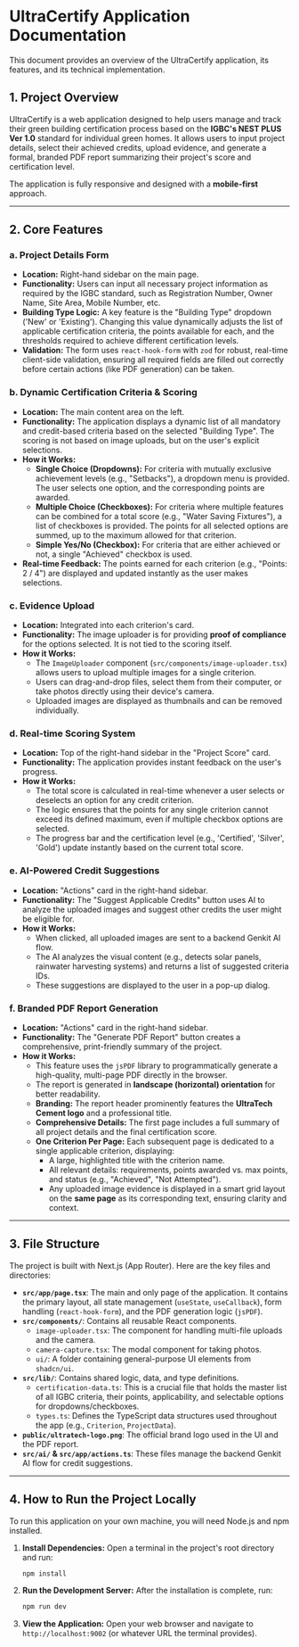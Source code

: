 # UltraCertify Application Documentation

This document provides an overview of the UltraCertify application, its features, and its technical implementation.

## 1. Project Overview

UltraCertify is a web application designed to help users manage and track their green building certification process based on the **IGBC's NEST PLUS Ver 1.0** standard for individual green homes. It allows users to input project details, select their achieved credits, upload evidence, and generate a formal, branded PDF report summarizing their project's score and certification level.

The application is fully responsive and designed with a **mobile-first** approach.

---

## 2. Core Features

### a. Project Details Form

- **Location:** Right-hand sidebar on the main page.
- **Functionality:** Users can input all necessary project information as required by the IGBC standard, such as Registration Number, Owner Name, Site Area, Mobile Number, etc.
- **Building Type Logic:** A key feature is the "Building Type" dropdown ('New' or 'Existing'). Changing this value dynamically adjusts the list of applicable certification criteria, the points available for each, and the thresholds required to achieve different certification levels.
- **Validation:** The form uses `react-hook-form` with `zod` for robust, real-time client-side validation, ensuring all required fields are filled out correctly before certain actions (like PDF generation) can be taken.

### b. Dynamic Certification Criteria & Scoring

- **Location:** The main content area on the left.
- **Functionality:** The application displays a dynamic list of all mandatory and credit-based criteria based on the selected "Building Type". The scoring is not based on image uploads, but on the user's explicit selections.
- **How it Works:**
    - **Single Choice (Dropdowns):** For criteria with mutually exclusive achievement levels (e.g., "Setbacks"), a dropdown menu is provided. The user selects one option, and the corresponding points are awarded.
    - **Multiple Choice (Checkboxes):** For criteria where multiple features can be combined for a total score (e.g., "Water Saving Fixtures"), a list of checkboxes is provided. The points for all selected options are summed, up to the maximum allowed for that criterion.
    - **Simple Yes/No (Checkbox):** For criteria that are either achieved or not, a single "Achieved" checkbox is used.
- **Real-time Feedback:** The points earned for each criterion (e.g., "Points: 2 / 4") are displayed and updated instantly as the user makes selections.

### c. Evidence Upload

- **Location:** Integrated into each criterion's card.
- **Functionality:** The image uploader is for providing **proof of compliance** for the options selected. It is not tied to the scoring itself.
- **How it Works:**
    - The `ImageUploader` component (`src/components/image-uploader.tsx`) allows users to upload multiple images for a single criterion.
    - Users can drag-and-drop files, select them from their computer, or take photos directly using their device's camera.
    - Uploaded images are displayed as thumbnails and can be removed individually.

### d. Real-time Scoring System

- **Location:** Top of the right-hand sidebar in the "Project Score" card.
- **Functionality:** The application provides instant feedback on the user's progress.
- **How it Works:**
    - The total score is calculated in real-time whenever a user selects or deselects an option for any credit criterion.
    - The logic ensures that the points for any single criterion cannot exceed its defined maximum, even if multiple checkbox options are selected.
    - The progress bar and the certification level (e.g., 'Certified', 'Silver', 'Gold') update instantly based on the current total score.

### e. AI-Powered Credit Suggestions

- **Location:** "Actions" card in the right-hand sidebar.
- **Functionality:** The "Suggest Applicable Credits" button uses AI to analyze the uploaded images and suggest other credits the user might be eligible for.
- **How it Works:**
    - When clicked, all uploaded images are sent to a backend Genkit AI flow.
    - The AI analyzes the visual content (e.g., detects solar panels, rainwater harvesting systems) and returns a list of suggested criteria IDs.
    - These suggestions are displayed to the user in a pop-up dialog.

### f. Branded PDF Report Generation

- **Location:** "Actions" card in the right-hand sidebar.
- **Functionality:** The "Generate PDF Report" button creates a comprehensive, print-friendly summary of the project.
- **How it Works:**
    - This feature uses the `jsPDF` library to programmatically generate a high-quality, multi-page PDF directly in the browser.
    - The report is generated in **landscape (horizontal) orientation** for better readability.
    - **Branding:** The report header prominently features the **UltraTech Cement logo** and a professional title.
    - **Comprehensive Details:** The first page includes a full summary of all project details and the final certification score.
    - **One Criterion Per Page:** Each subsequent page is dedicated to a single applicable criterion, displaying:
        - A large, highlighted title with the criterion name.
        - All relevant details: requirements, points awarded vs. max points, and status (e.g., "Achieved", "Not Attempted").
        - Any uploaded image evidence is displayed in a smart grid layout on the **same page** as its corresponding text, ensuring clarity and context.

---

## 3. File Structure

The project is built with Next.js (App Router). Here are the key files and directories:

- **`src/app/page.tsx`**: The main and only page of the application. It contains the primary layout, all state management (`useState`, `useCallback`), form handling (`react-hook-form`), and the PDF generation logic (`jsPDF`).
- **`src/components/`**: Contains all reusable React components.
    - `image-uploader.tsx`: The component for handling multi-file uploads and the camera.
    - `camera-capture.tsx`: The modal component for taking photos.
    - `ui/`: A folder containing general-purpose UI elements from `shadcn/ui`.
- **`src/lib/`**: Contains shared logic, data, and type definitions.
    - `certification-data.ts`: This is a crucial file that holds the master list of all IGBC criteria, their points, applicability, and selectable options for dropdowns/checkboxes.
    - `types.ts`: Defines the TypeScript data structures used throughout the app (e.g., `Criterion`, `ProjectData`).
- **`public/ultratech-logo.png`**: The official brand logo used in the UI and the PDF report.
- **`src/ai/` & `src/app/actions.ts`**: These files manage the backend Genkit AI flow for credit suggestions.

---

## 4. How to Run the Project Locally

To run this application on your own machine, you will need Node.js and npm installed.

1.  **Install Dependencies:**
    Open a terminal in the project's root directory and run:
    ```bash
    npm install
    ```

2.  **Run the Development Server:**
    After the installation is complete, run:
    ```bash
    npm run dev
    ```

3.  **View the Application:**
    Open your web browser and navigate to `http://localhost:9002` (or whatever URL the terminal provides).
